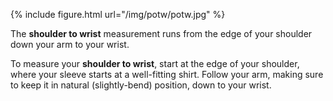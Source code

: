 {% include figure.html url="/img/potw/potw.jpg" %}

The **shoulder to wrist** measurement runs from the edge of your shoulder down your arm to your wrist.

To measure your **shoulder to wrist**, start at the edge of your shoulder, 
where your sleeve starts at a well-fitting shirt. Follow your arm, making sure to keep it in natural (slightly-bend) position, down to your wrist.

